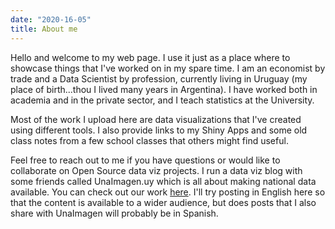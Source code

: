 ```yaml
---
date: "2020-16-05"
title: About me
---
```


Hello and welcome to my web page. I use it just as a place where to showcase things that I've worked on in my spare time. I am an economist by trade and a Data Scientist by profession, currently living in Uruguay (my place of birth...thou I lived many years in Argentina). I have worked both in academia and in the private sector, and I teach statistics at the University.

Most of the work I upload here are data visualizations that I've created using different tools. I also provide links to my Shiny Apps and some old class notes from a few school classes that others might find useful.

Feel free to reach out to me if you have questions or would like to collaborate on Open Source data viz projects. I run a data viz blog with some friends called UnaImagen.uy which is all about making national data available. You can check out our work [here](https://www.unaimagen.uy/). I'll try posting in English here so that the content is available to a wider audience, but does posts that I also share with UnaImagen will probably be in Spanish.

